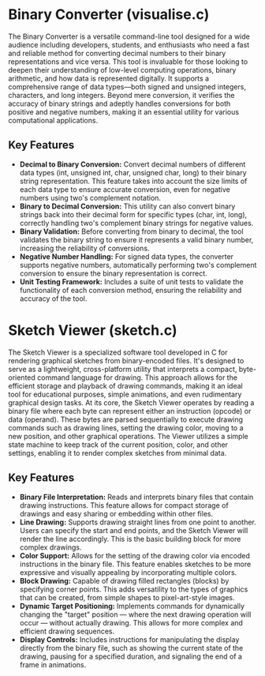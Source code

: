 # Binary Converter (visualise.c)

The Binary Converter is a versatile command-line tool designed for a wide audience including developers, students, and enthusiasts who need a fast and reliable method for converting decimal numbers to their binary representations and vice versa. This tool is invaluable for those looking to deepen their understanding of low-level computing operations, binary arithmetic, and how data is represented digitally. It supports a comprehensive range of data types—both signed and unsigned integers, characters, and long integers. Beyond mere conversion, it verifies the accuracy of binary strings and adeptly handles conversions for both positive and negative numbers, making it an essential utility for various computational applications.

## Key Features

- **Decimal to Binary Conversion:** Convert decimal numbers of different data types (int, unsigned int, char, unsigned char, long) to their binary string representation. This feature takes into account the size limits of each data type to ensure accurate conversion, even for negative numbers using two's complement notation.
- **Binary to Decimal Conversion:** This utility can also convert binary strings back into their decimal form for specific types (char, int, long), correctly handling two's complement binary strings for negative values.
- **Binary Validation:** Before converting from binary to decimal, the tool validates the binary string to ensure it represents a valid binary number, increasing the reliability of conversions.
- **Negative Number Handling:** For signed data types, the converter supports negative numbers, automatically performing two's complement conversion to ensure the binary representation is correct.
- **Unit Testing Framework:** Includes a suite of unit tests to validate the functionality of each conversion method, ensuring the reliability and accuracy of the tool.

# Sketch Viewer (sketch.c)

The Sketch Viewer is a specialized software tool developed in C for rendering graphical sketches from binary-encoded files. It's designed to serve as a lightweight, cross-platform utility that interprets a compact, byte-oriented command language for drawing. This approach allows for the efficient storage and playback of drawing commands, making it an ideal tool for educational purposes, simple animations, and even rudimentary graphical design tasks. At its core, the Sketch Viewer operates by reading a binary file where each byte can represent either an instruction (opcode) or data (operand). These bytes are parsed sequentially to execute drawing commands such as drawing lines, setting the drawing color, moving to a new position, and other graphical operations. The Viewer utilizes a simple state machine to keep track of the current position, color, and other settings, enabling it to render complex sketches from minimal data.

## Key Features

- **Binary File Interpretation:** Reads and interprets binary files that contain drawing instructions. This feature allows for compact storage of drawings and easy sharing or embedding within other files.
- **Line Drawing:** Supports drawing straight lines from one point to another. Users can specify the start and end points, and the Sketch Viewer will render the line accordingly. This is the basic building block for more complex drawings.
- **Color Support:** Allows for the setting of the drawing color via encoded instructions in the binary file. This feature enables sketches to be more expressive and visually appealing by incorporating multiple colors.
- **Block Drawing:** Capable of drawing filled rectangles (blocks) by specifying corner points. This adds versatility to the types of graphics that can be created, from simple shapes to pixel-art-style images.
- **Dynamic Target Positioning:** Implements commands for dynamically changing the "target" position — where the next drawing operation will occur — without actually drawing. This allows for more complex and efficient drawing sequences.
- **Display Controls:** Includes instructions for manipulating the display directly from the binary file, such as showing the current state of the drawing, pausing for a specified duration, and signaling the end of a frame in animations.
